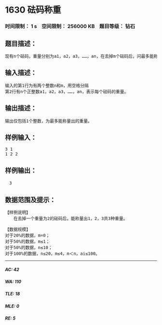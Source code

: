 # 1630 砝码称重   
### 时间限制： 1 s&nbsp;&nbsp;&nbsp;&nbsp;空间限制： 256000 KB&nbsp;&nbsp;&nbsp;&nbsp;题目等级： 钻石  
## 题目描述：  

<pre>
现有n个砝码，重量分别为a1，a2，a3，……，an，在去掉m个砝码后，问最多能称量出多少不同的重量（不包括0）。
</pre>
  
  
## 输入描述：  

<pre>
输入的第1行为有两个整数n和m，用空格分隔
第2行有n个正整数a1，a2，a3，……，an，表示每个砝码的重量。
</pre>
  
  
## 输出描述：  

<pre>
输出仅包括1个整数，为最多能称量出的重量。
</pre>
  
  
## 样例输入：  

<pre>
3 1
1 2 2
</pre>
  
  
## 样例输出：  

<pre>
　3
</pre>
  
  
## 数据范围及提示：  

<pre>
【样例说明】
　　在去掉一个重量为2的砝码后，能称量出1，2，3共3种重量。
 
【数据规模】
对于20%的数据，m=0；
对于50%的数据，m≤1；
对于50%的数据，n≤10；
对于100%的数据，n≤20，m≤4，m＜n，ai≤100。
</pre>
  
  
***  

##### AC: 42  
##### WA: 110  
##### TLE: 18  
##### MLE: 0  
##### RE: 5  
